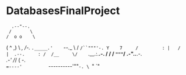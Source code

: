 # DatabasesFinalProject


      .--"--.
     /       \
    /  o o    \
   (    ^     ,)
    \   __,   /-._
     `._____.'    `--.__
            \ /         `/``"""'-.
             Y    7     /         :
             |   /     |  .--.     :
             /  /__     \/    `.__.:.____.-.
            /  / / `"""`/    .-"..____.-.   \
        _.-'  /_/      (                 \-. \
       `=----'          `----------'""`-. \ `"
                                         `"
